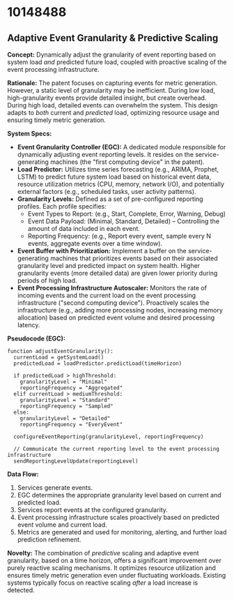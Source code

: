 # 10148488

## Adaptive Event Granularity & Predictive Scaling

**Concept:** Dynamically adjust the granularity of event reporting based on system load *and* predicted future load, coupled with proactive scaling of the event processing infrastructure.

**Rationale:** The patent focuses on capturing events for metric generation. However, a static level of granularity may be inefficient. During low load, high-granularity events provide detailed insight, but create overhead. During high load, detailed events can overwhelm the system. This design adapts to *both* current and *predicted* load, optimizing resource usage and ensuring timely metric generation.

**System Specs:**

*   **Event Granularity Controller (EGC):** A dedicated module responsible for dynamically adjusting event reporting levels. It resides on the service-generating machines (the "first computing device" in the patent).
*   **Load Predictor:** Utilizes time series forecasting (e.g., ARIMA, Prophet, LSTM) to predict future system load based on historical event data, resource utilization metrics (CPU, memory, network I/O), and potentially external factors (e.g., scheduled tasks, user activity patterns).
*   **Granularity Levels:** Defined as a set of pre-configured reporting profiles. Each profile specifies:
    *   Event Types to Report: (e.g., Start, Complete, Error, Warning, Debug)
    *   Event Data Payload: (Minimal, Standard, Detailed) – Controlling the amount of data included in each event.
    *   Reporting Frequency: (e.g., Report every event, sample every N events, aggregate events over a time window).
*   **Event Buffer with Prioritization:** Implement a buffer on the service-generating machines that prioritizes events based on their associated granularity level and predicted impact on system health. Higher granularity events (more detailed data) are given lower priority during periods of high load.
*   **Event Processing Infrastructure Autoscaler:**  Monitors the rate of incoming events and the current load on the event processing infrastructure ("second computing device").  Proactively scales the infrastructure (e.g., adding more processing nodes, increasing memory allocation) based on predicted event volume and desired processing latency.

**Pseudocode (EGC):**

```
function adjustEventGranularity():
  currentLoad = getSystemLoad()
  predictedLoad = loadPredictor.predictLoad(timeHorizon)

  if predictedLoad > highThreshold:
    granularityLevel = "Minimal"
    reportingFrequency = "Aggregated"
  elif currentLoad > mediumThreshold:
    granularityLevel = "Standard"
    reportingFrequency = "Sampled"
  else:
    granularityLevel = "Detailed"
    reportingFrequency = "EveryEvent"

  configureEventReporting(granularityLevel, reportingFrequency)

  // Communicate the current reporting level to the event processing infrastructure
  sendReportingLevelUpdate(reportingLevel)
```

**Data Flow:**

1.  Services generate events.
2.  EGC determines the appropriate granularity level based on current and predicted load.
3.  Services report events at the configured granularity.
4.  Event processing infrastructure scales proactively based on predicted event volume and current load.
5.  Metrics are generated and used for monitoring, alerting, and further load prediction refinement.

**Novelty:** The combination of *predictive* scaling and adaptive event granularity, based on a time horizon, offers a significant improvement over purely reactive scaling mechanisms. It optimizes resource utilization and ensures timely metric generation even under fluctuating workloads.  Existing systems typically focus on reactive scaling *after* a load increase is detected.